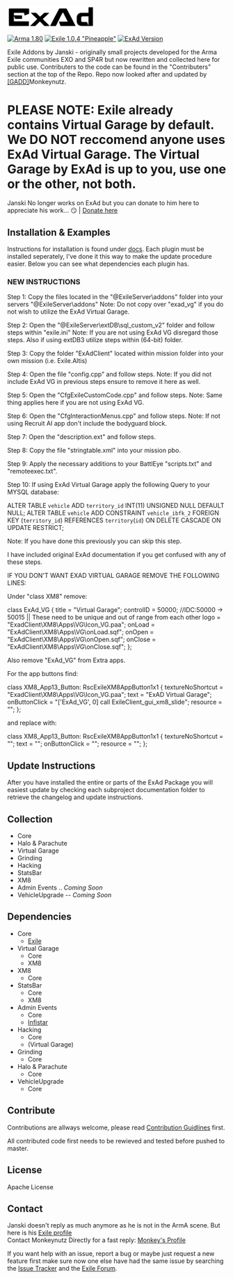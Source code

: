 <img src="logo.png" alt="ExAd" width="200" />

[![Arma 1.80](https://img.shields.io/badge/Arma-1.80-blue.svg)](https://dev.arma3.com/post/spotrep-00077) [![Exile 1.0.4 "Pineapple"](https://img.shields.io/badge/Exile-1.0.4%20"Lemon"-yellow.svg)](http://www.exilemod.com/topic/25026-104-pineapple/) [![ExAd Version](https://img.shields.io/badge/ExAd-v1.0.0%20Kumquat-orange.svg)](http://bjanski.github.io/ExAd/)

Exile Addons by Janski - originally small projects developed for the Arma Exile communities EXO and SP4R but now rewritten and collected here for public use. Contributers to the code can be found in the "Contributers" section at the top of the Repo.
Repo now looked after and updated by [[GADD]](https://gamingatdeathsdoor.com)Monkeynutz.

# PLEASE NOTE: Exile already contains Virtual Garage by default. We DO NOT reccomend anyone uses ExAd Virtual Garage. The Virtual Garage by ExAd is up to you, use one or the other, not both.

Janski No longer works on ExAd but you can donate to him here to appreciate his work... :smirk: | [Donate here](https://www.paypal.com/cgi-bin/webscr?cmd=_donations&business=jan%2ebabor%2e383%40gmail%2ecom&lc=GB&item_name=ExAd&currency_code=EUR&bn=PP%2dDonationsBF%3abtn_donate_SM%2egif%3aNonHosted)

## Installation & Examples
Instructions for installation is found under [docs](https://github.com/Bjanski/ExAd/tree/master/docs). 
Each plugin must be installed seperately, I've done it this way to make the update procedure easier. 
Below you can see what dependencies each plugin has. 

### NEW INSTRUCTIONS
Step 1: Copy the files located in the "@ExileServer\addons" folder into your servers "@ExileServer\addons" 
Note: Do not copy over "exad_vg" if you do not wish to utilize the ExAd Virtual Garage.

Step 2: Open the "@ExileServer\extDB\sql_custom_v2" folder and follow steps within "exile.ini"
Note: If you are not using ExAd VG disregard those steps. Also if using extDB3 utilize steps within (64-bit) folder.

Step 3: Copy the folder "ExAdClient" located within mission folder into your own mission (i.e. Exile.Altis)

Step 4: Open the file "config.cpp" and follow steps.
Note: If you did not include ExAd VG in previous steps ensure to remove it here as well.

Step 5: Open the "CfgExileCustomCode.cpp" and follow steps.
Note: Same thing applies here if you are not using ExAd VG.

Step 6: Open the "CfgInteractionMenus.cpp" and follow steps.
Note: If not using Recruit AI app don't include the bodyguard block.

Step 7: Open the "description.ext" and follow steps.

Step 8: Copy the file "stringtable.xml" into your mission pbo.

Step 9: Apply the necessary additions to your BattlEye "scripts.txt" and "remoteexec.txt".

Step 10: If using ExAd Virtual Garage apply the following Query to your MYSQL database:

ALTER TABLE `vehicle` ADD `territory_id` INT(11) UNSIGNED NULL DEFAULT NULL;
ALTER TABLE `vehicle` ADD CONSTRAINT `vehicle_ibfk_2` FOREIGN KEY (`territory_id`) REFERENCES `territory`(`id`) ON DELETE CASCADE ON UPDATE RESTRICT;

Note: If you have done this previously you can skip this step.

I have included original ExAd documentation if you get confused with any of these steps.

IF YOU DON'T WANT EXAD VIRTUAL GARAGE REMOVE THE FOLLOWING LINES:

Under "class XM8" remove:

class ExAd_VG
    {
        title = "Virtual Garage";
        controlID = 50000;                  //IDC:50000 -> 50015 || These need to be unique and out of range from each other
        logo = "ExadClient\XM8\Apps\VG\Icon_VG.paa";
        onLoad = "ExAdClient\XM8\Apps\VG\onLoad.sqf";
        onOpen = "ExAdClient\XM8\Apps\VG\onOpen.sqf";
        onClose = "ExAdClient\XM8\Apps\VG\onClose.sqf";
    };
	
Also remove "ExAd_VG" from Extra apps.

For the app buttons find:

class XM8_App13_Button: RscExileXM8AppButton1x1
{
    textureNoShortcut = "ExadClient\XM8\Apps\VG\Icon_VG.paa";
    text = "ExAD Virtual Garage";
    onButtonClick = "['ExAd_VG', 0] call ExileClient_gui_xm8_slide";
    resource = "";
};

and replace with:

class XM8_App13_Button: RscExileXM8AppButton1x1
{
    textureNoShortcut = "";
    text = "";
    onButtonClick = "";
    resource = "";
};


## Update Instructions
After you have installed the entire or parts of the ExAd Package you will easiest update by checking each subproject documentation folder to retrieve the changelog and update instructions. 

## Collection
  * Core
  * Halo & Parachute
  * Virtual Garage
  * Grinding
  * Hacking
  * StatsBar
  * XM8
  * Admin Events .. *Coming Soon*
  * VehicleUpgrade -- *Coming Soon*

## Dependencies
* Core
    * [Exile](http://www.exilemod.com/downloads/)
* Virtual Garage
    * Core
    * XM8
* XM8
    * Core
* StatsBar
    * Core
    * XM8
* Admin Events
    * Core
    * [Infistar](https://infistar.de/)
* Hacking
    * Core
    * (Virtual Garage)
* Grinding
    * Core
* Halo & Parachute
    * Core
* VehicleUpgrade
    * Core

## Contribute
Contributions are allways welcome, please read [Contribution Guidlines](CONTRIBUTING.md) first.

All contributed code first needs to be rewieved and tested before pushed to master. 

## License
Apache License

## Contact
Janski doesn't reply as much anymore as he is not in the ArmA scene. But here is his [Exile profile](http://www.exilemod.com/profile/7143-janski/)  
Contact Monkeynutz Directly for a fast reply: [Monkey's Profile](http://www.exilemod.com/profile/61794-monkeynutz/)

If you want help with an issue, report a bug or maybe just request a new feature first make sure now one else have had the same issue by searching the [Issue Tracker](https://github.com/Bjanski/ExAd/issues) and the [Exile Forum](http://www.exilemod.com/topic/13865-exad-package-of-virtual-garagexm8statsbarhalo-parachuteadmin-eventshackinggrindingvehicle-upgrade/).
